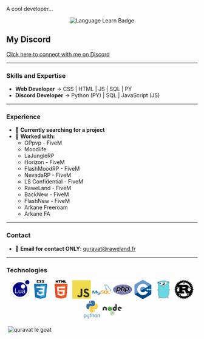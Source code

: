 A cool developer...

<p align="center">
  <img src="https://badgen.net/badge/Language%20Learn/8/orange" alt="Language Learn Badge" />
</p>

## My Discord
[Click here to connect with me on Discord](https://discordapp.com/users/1147659855822323717)

---

### Skills and Expertise

- **Web Developer** → CSS | HTML | JS | SQL | PY
- **Discord Developer** → Python (PY) | SQL | JavaScript (JS)
---

### Experience

- 💼 **Currently searching for a project**
- 💼 **Worked with:**
  - OPpvp - FiveM
  - Moodlife
  - LaJungleRP
  - Horizon - FiveM
  - FlashMoodRP - FiveM
  - NevadaRP - FiveM
  - LS Confidential - FiveM
  - RaweLand - FiveM
  - BackNew - FiveM
  - FlashNew - FiveM
  - Arkane Freeroam
  - Arkane FA

---

### Contact

- 📨 **Email for contact ONLY**: [quravat@raweland.fr](mailto:quravat@raweland.fr)

---

### Technologies

<p align="center">
  <img src="https://raw.githubusercontent.com/devicons/devicon/1119b9f84c0290e0f0b38982099a2bd027a48bf1/icons/lua/lua-original-wordmark.svg" title="Lua" alt="Lua" width="50" height="50" />
  <img src="https://raw.githubusercontent.com/devicons/devicon/1119b9f84c0290e0f0b38982099a2bd027a48bf1/icons/css3/css3-original-wordmark.svg" title="CSS" alt="CSS" width="50" height="50" />
  <img src="https://raw.githubusercontent.com/devicons/devicon/1119b9f84c0290e0f0b38982099a2bd027a48bf1/icons/html5/html5-original-wordmark.svg" title="HTML5" alt="HTML5" width="50" height="50" />
  <img src="https://raw.githubusercontent.com/devicons/devicon/1119b9f84c0290e0f0b38982099a2bd027a48bf1/icons/javascript/javascript-original.svg" title="JavaScript" alt="JavaScript" width="50" height="50" />
  <img src="https://raw.githubusercontent.com/devicons/devicon/1119b9f84c0290e0f0b38982099a2bd027a48bf1/icons/mysql/mysql-original-wordmark.svg" title="MySQL" alt="MySQL" width="50" height="50" />
  <img src="https://raw.githubusercontent.com/devicons/devicon/master/icons/php/php-original.svg" title="PHP" alt="PHP" width="50" height="50" />
  <img src="https://raw.githubusercontent.com/devicons/devicon/master/icons/cplusplus/cplusplus-original.svg" title="C++" alt="C++" width="50" height="50" />
  <img src="https://raw.githubusercontent.com/devicons/devicon/master/icons/go/go-original.svg" title="Go" alt="Go" width="50" height="50" />
  <img src="https://raw.githubusercontent.com/devicons/devicon/master/icons/rust/rust-plain.svg" title="Rust" alt="Rust" width="50" height="50" />
  <img src="https://raw.githubusercontent.com/devicons/devicon/1119b9f84c0290e0f0b38982099a2bd027a48bf1/icons/python/python-original-wordmark.svg" title="Python" alt="Python" width="50" height="50" />
  <img src="https://raw.githubusercontent.com/devicons/devicon/1119b9f84c0290e0f0b38982099a2bd027a48bf1/icons/nodejs/nodejs-original-wordmark.svg" title="NodeJS" alt="NodeJS" width="50" height="50" />
</p>

<p>&nbsp;<img align="center" src="https://github-readme-stats.vercel.app/api?username=Quravat&show_icons=true&locale=en" alt="quravat le goat" /></p>
